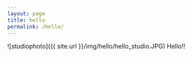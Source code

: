 ```yaml
---
layout: page
title: hello
permalink: /hello/
---
```

![studiophoto]({{ site.url }}/img/hello/hello_studio.JPG)
Hello!!
